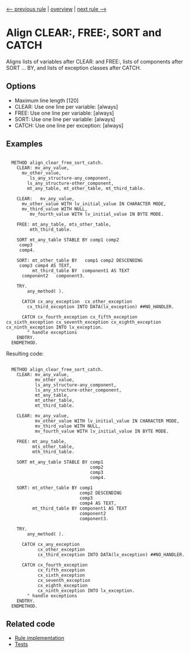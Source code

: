 [<-- previous rule](AlignWithSecondWordRule.md) | [overview](../rules.md) | [next rule -->](AlignSelectClausesRule.md)

# Align CLEAR:, FREE:, SORT and CATCH

Aligns lists of variables after CLEAR: and FREE:, lists of components after SORT ... BY, and lists of exception classes after CATCH.

## Options

* Maximum line length \[120\] 
* CLEAR: Use one line per variable: \[always\]
* FREE: Use one line per variable: \[always\]
* SORT: Use one line per variable: \[always\]
* CATCH: Use one line per exception: \[always\]

## Examples


```ABAP

  METHOD align_clear_free_sort_catch.
    CLEAR: mv_any_value,
      mv_other_value,
         ls_any_structure-any_component,
        ls_any_structure-other_component,
        mt_any_table, mt_other_table, mt_third_table.

    CLEAR:   mv_any_value,
      mv_other_value WITH lv_initial_value IN CHARACTER MODE,
      mv_third_value WITH NULL,
         mv_fourth_value WITH lv_initial_value IN BYTE MODE.

    FREE: mt_any_table, mts_other_table,
         mth_third_table.

    SORT mt_any_table STABLE BY comp1 comp2
     comp3
     comp4.

    SORT: mt_other_table BY   comp1 comp2 DESCENDING
     comp3 comp4 AS TEXT,
          mt_third_table BY  component1 AS TEXT
      component2   component3.

    TRY.
        any_method( ).

      CATCH cx_any_exception  cx_other_exception
        cx_third_exception INTO DATA(lx_exception) ##NO_HANDLER.

      CATCH cx_fourth_exception cx_fifth_exception   cx_sixth_exception cx_seventh_exception cx_eighth_exception  cx_ninth_exception INTO lx_exception.
        " handle exceptions
    ENDTRY.
  ENDMETHOD.
```

Resulting code:

```ABAP

  METHOD align_clear_free_sort_catch.
    CLEAR: mv_any_value,
           mv_other_value,
           ls_any_structure-any_component,
           ls_any_structure-other_component,
           mt_any_table,
           mt_other_table,
           mt_third_table.

    CLEAR: mv_any_value,
           mv_other_value WITH lv_initial_value IN CHARACTER MODE,
           mv_third_value WITH NULL,
           mv_fourth_value WITH lv_initial_value IN BYTE MODE.

    FREE: mt_any_table,
          mts_other_table,
          mth_third_table.

    SORT mt_any_table STABLE BY comp1
                                comp2
                                comp3
                                comp4.

    SORT: mt_other_table BY comp1
                            comp2 DESCENDING
                            comp3
                            comp4 AS TEXT,
          mt_third_table BY component1 AS TEXT
                            component2
                            component3.

    TRY.
        any_method( ).

      CATCH cx_any_exception
            cx_other_exception
            cx_third_exception INTO DATA(lx_exception) ##NO_HANDLER.

      CATCH cx_fourth_exception
            cx_fifth_exception
            cx_sixth_exception
            cx_seventh_exception
            cx_eighth_exception
            cx_ninth_exception INTO lx_exception.
        " handle exceptions
    ENDTRY.
  ENDMETHOD.
```

## Related code

* [Rule implementation](../../com.sap.adt.abapcleaner/src/com/sap/adt/abapcleaner/rules/alignment/AlignClearFreeAndSortRule.java)
* [Tests](../../test/com.sap.adt.abapcleaner.test/src/com/sap/adt/abapcleaner/rules/alignment/AlignClearFreeAndSortTest.java)

